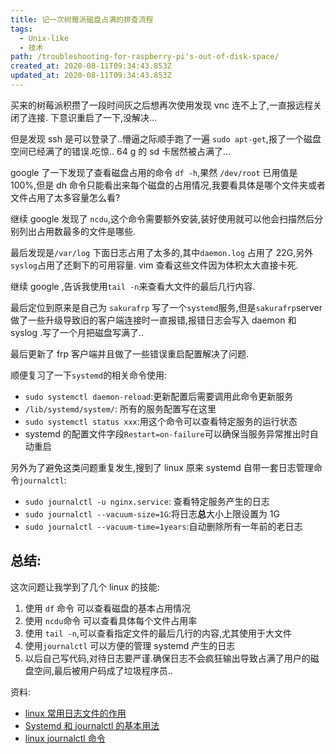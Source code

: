 ```yaml
---
title: 记一次树莓派磁盘占满的排查流程
tags:
  - Unix-like
  - 技术
path: /troubleshooting-for-raspberry-pi's-out-of-disk-space/
created_at: 2020-08-11T09:34:43.853Z
updated_at: 2020-08-11T09:34:43.853Z
---
```


买来的树莓派积攒了一段时间灰之后想再次使用发现 vnc 连不上了,一直报远程关闭了连接. 下意识重启了一下,没解决...

但是发现 ssh 是可以登录了..懵逼之际顺手跑了一遍 `sudo apt-get`,报了一个磁盘空间已经满了的错误.吃惊.. 64 g 的 sd 卡居然被占满了...

google 了一下发现了查看磁盘占用的命令 `df -h`,果然 `/dev/root` 已用值是 100%,但是 dh 命令只能看出来每个磁盘的占用情况,我要看具体是哪个文件夹或者文件占用了太多容量怎么看?

继续 google 发现了 `ncdu`,这个命令需要额外安装,装好使用就可以他会扫描然后分别列出占用数最多的文件是哪些.

最后发现是`/var/log` 下面日志占用了太多的,其中`daemon.log` 占用了 22G,另外 `syslog`占用了还剩下的可用容量. vim 查看这些文件因为体积太大直接卡死.

继续 google ,告诉我使用`tail -n`来查看大文件的最后几行内容.

最后定位到原来是自己为 `sakurafrp` 写了一个`systemd`服务,但是`sakurafrp`server 做了一些升级导致旧的客户端连接时一直报错,报错日志会写入 daemon 和 syslog .写了一个月把磁盘写满了..

最后更新了 frp 客户端并且做了一些错误重启配置解决了问题.

顺便复习了一下`systemd`的相关命令使用:

- `sudo systemctl daemon-reload`:更新配置后需要调用此命令更新服务
- `/lib/systemd/system/`: 所有的服务配置写在这里
- `sudo systemctl status xxx`:用这个命令可以查看特定服务的运行状态
- systemd 的配置文件字段`Restart=on-failure`可以确保当服务异常推出时自动重启

另外为了避免这类问题重复发生,搜到了 linux 原来 systemd 自带一套日志管理命令`journalctl`:

- `sudo journalctl -u nginx.service`: 查看特定服务产生的日志
- `sudo journalctl --vacuum-size=1G`:将日志**总**大小上限设置为 1G
- `sudo journalctl --vacuum-time=1years`:自动删除所有一年前的老日志

## 总结:

这次问题让我学到了几个 linux 的技能:

1.  使用 `df` 命令 可以查看磁盘的基本占用情况
2.  使用 `ncdu`命令 可以查看具体每个文件占用率
3.  使用 `tail -n`,可以查看指定文件的最后几行的内容,尤其使用于大文件
4.  使用`journalctl` 可以方便的管理 systemd 产生的日志
5.  以后自己写代码,对待日志要严谨.确保日志不会疯狂输出导致占满了用户的磁盘空间,最后被用户码成了垃圾程序员..

资料:

- [linux 常用日志文件的作用](https://help.ubuntu.com/community/LinuxLogFiles)
- [Systemd 和 journalctl 的基本用法](http://www.ruanyifeng.com/blog/2016/03/systemd-tutorial-commands.html)
- [linux journalctl 命令](https://www.cnblogs.com/sparkdev/p/8795141.html)
